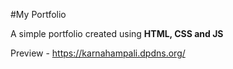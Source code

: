 #My Portfolio

A simple portfolio created using **HTML, CSS and JS**

Preview - https://karnahampali.dpdns.org/
